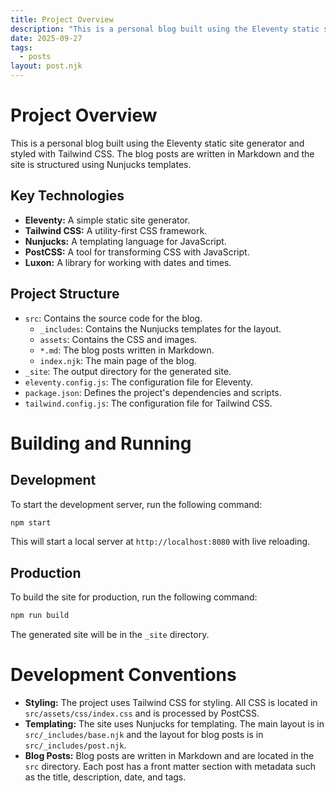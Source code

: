 ```yaml
---
title: Project Overview
description: "This is a personal blog built using the Eleventy static site generator and styled with Tailwind CSS."
date: 2025-09-27
tags:
  - posts
layout: post.njk
---
```


# Project Overview

This is a personal blog built using the Eleventy static site generator and styled with Tailwind CSS. The blog posts are written in Markdown and the site is structured using Nunjucks templates.

## Key Technologies

*   **Eleventy:** A simple static site generator.
*   **Tailwind CSS:** A utility-first CSS framework.
*   **Nunjucks:** A templating language for JavaScript.
*   **PostCSS:** A tool for transforming CSS with JavaScript.
*   **Luxon:** A library for working with dates and times.

## Project Structure

*   `src`: Contains the source code for the blog.
    *   `_includes`: Contains the Nunjucks templates for the layout.
    *   `assets`: Contains the CSS and images.
    *   `*.md`: The blog posts written in Markdown.
    *   `index.njk`: The main page of the blog.
*   `_site`: The output directory for the generated site.
*   `eleventy.config.js`: The configuration file for Eleventy.
*   `package.json`: Defines the project's dependencies and scripts.
*   `tailwind.config.js`: The configuration file for Tailwind CSS.

# Building and Running

## Development

To start the development server, run the following command:

```bash
npm start
```

This will start a local server at `http://localhost:8080` with live reloading.

## Production

To build the site for production, run the following command:

```bash
npm run build
```

The generated site will be in the `_site` directory.

# Development Conventions

*   **Styling:** The project uses Tailwind CSS for styling. All CSS is located in `src/assets/css/index.css` and is processed by PostCSS.
*   **Templating:** The site uses Nunjucks for templating. The main layout is in `src/_includes/base.njk` and the layout for blog posts is in `src/_includes/post.njk`.
*   **Blog Posts:** Blog posts are written in Markdown and are located in the `src` directory. Each post has a front matter section with metadata such as the title, description, date, and tags.
